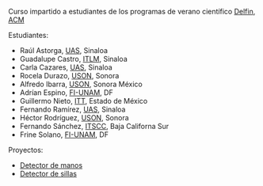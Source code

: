 

Curso impartido a estudiantes de los programas de verano científico
[Delfin](http://www.programadelfin.com.mx/),
[ACM](http://www.amc.edu.mx/p5/index.php?option=com_content&id=139)

Estudiantes:

* Raúl Astorga, [UAS](http://web.uas.edu.mx/web/), Sinaloa
* Guadalupe Castro,  [ITLM](http://www.itmochis.edu.mx/), Sinaloa
* Carla Cazares, [UAS](http://web.uas.edu.mx/web/), Sinaloa
* Rocela Durazo, [USON](http://http://www.uson.mx//), Sonora
* Alfredo Ibarra, [USON](http://http://www.uson.mx//), Sonora
México
* Adrían Espino, [FI-UNAM](http://www.ingenieria.unam.mx/), DF
* Guillermo Nieto, [ITT](http://www.ittoluca.edu.mx/), Estado de México
* Fernando Ramírez, [UAS](http://web.uas.edu.mx/web/), Sinaloa
* Héctor Rodríguez, [USON](http://www.uson.mx/), Sonora
* Fernando Sánchez, [ITSCC](http://www.itscc.edu.mx/), Baja Californa Sur
* Frine Solano, [FI-UNAM](http://www.ingenieria.unam.mx/), DF

Proyectos:

* [Detector de
manos](https://www.facebook.com/castro.raul12/videos/734535796583965/)
* [Detector de
sillas](https://www.facebook.com/photo.php?fbid=801925256514620&set=pcb.1472575349656212&type=1&theater)
